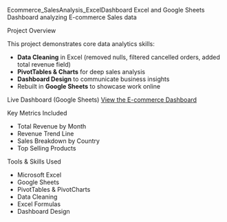 Ecommerce_SalesAnalysis_ExcelDashboard
  Excel and Google Sheets Dashboard analyzing E-commerce Sales data

Project Overview

This project demonstrates core data analytics skills:
- **Data Cleaning** in Excel (removed nulls, filtered cancelled orders, added total revenue field)
- **PivotTables & Charts** for deep sales analysis
- **Dashboard Design** to communicate business insights
- Rebuilt in **Google Sheets** to showcase work online

Live Dashboard (Google Sheets)
[View the E-commerce Dashboard](https://docs.google.com/spreadsheets/d/1NeEo_J1oYJHGK8-SfO9Ccgs0mda7hoGo/edit?usp=sharing&ouid=105755828268468245958&rtpof=true&sd=true)

Key Metrics Included
- Total Revenue by Month
- Revenue Trend Line
- Sales Breakdown by Country
- Top Selling Products

Tools & Skills Used
- Microsoft Excel
- Google Sheets
- PivotTables & PivotCharts
- Data Cleaning
- Excel Formulas
- Dashboard Design
